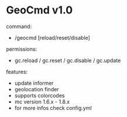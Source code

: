 # GeoCmd v1.0

command:
  - /geocmd [reload/reset/disable]

permissions:
  - gc.reload / gc.reset / gc.disable / gc.update

features:
 - update informer
 - geolocation finder
 - supports colorcodes
 - mc version 1.6.x - 1.8.x
 - for more infos check config.yml
